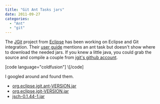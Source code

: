 ```yaml
---
title: "Git Ant Tasks jars"
date: 2011-09-27
categories: 
  - "Ant"
  - "git"
---
```


The [JGit](http://www.eclipse.org/jgit/) project from [Eclipse](http://www.eclipse.org/) has been working on Eclipse and Git integration. Their [user guide](http://wiki.eclipse.org/JGit/User_Guide#Ant_Tasks) mentions an ant task but doesn't show where to download the needed jars. If you knew a little java, you could grab the source and compile a couple from [jgit's github account](https://github.com/eclipse/jgit).

\[code language="coldfusion"\]
<taskdef resource="org/eclipse/jgit/ant/ant-tasks.properties">
   <classpath>
	 <pathelement location="path/to/org.eclipse.jgit.ant-VERSION.jar"/>
	 <pathelement location="path/to/org.eclipse.jgit-VERSION.jar"/>
	 <pathelement location="path/to/jsch-0.1.44-1.jar"/>
   </classpath>
</taskdef>
\\[/code\]

I googled around and found them.

- [org.eclipse.jgit.ant-VERSION.jar](http://mavenhub.com/mvn/releases/com.madgag/org.eclipse.jgit.ant/1.0.99.0.6-UNOFFICIAL-ROBERTO-RELEASE)
- [org.eclipse.jgit-VERSION.jar](http://www.eclipse.org/jgit/download/ )
- [jsch-0.1.44-1.jar](http://www.jcraft.com/jsch/)
